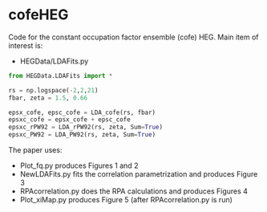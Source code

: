 # cofeHEG
 Code for the constant occupation factor ensemble (cofe) HEG. Main item of interest is:
 * HEGData/LDAFits.py

```python
from HEGData.LDAFits import *

rs = np.logspace(-2,2,21)
fbar, zeta = 1.5, 0.66

epsx_cofe, epsc_cofe = LDA_cofe(rs, fbar)
epsxc_cofe = epsx_cofe + epsc_cofe
epsxc_rPW92 = LDA_rPW92(rs, zeta, Sum=True)
epsxc_PW92 = LDA_PW92(rs, zeta, Sum=True)
```

The paper uses:
* Plot_fq.py produces Figures 1 and 2
* NewLDAFits.py fits the correlation parametrization and produces Figure 3
* RPAcorrelation.py does the RPA calculations and produces Figures 4
* Plot_xiMap.py produces Figure 5 (after RPAcorrelation.py is run)

